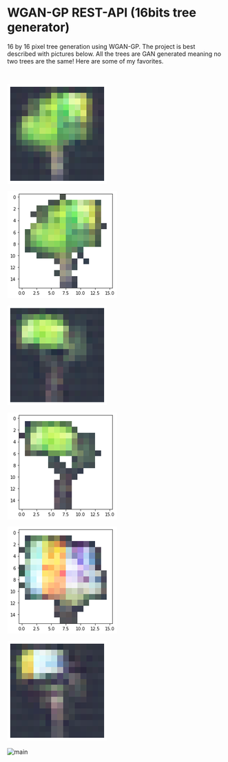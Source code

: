 # WGAN-GP REST-API (16bits tree generator)

16 by 16 pixel tree generation using WGAN-GP. The project is best described with pictures below. All the trees are GAN generated meaning no two trees are the same! Here are some of my favorites.

<br/>

![main](/tree_generator/output/1.png)


![main](/tree_generator/output/1res.png)

![main](/tree_generator/output/2.png)

![main](/tree_generator/output/2res.png)

![main](/tree_generator/output/3res.png)

![main](/tree_generator/output/4.png)

![main](/tree_generator/output/ex1.png)
